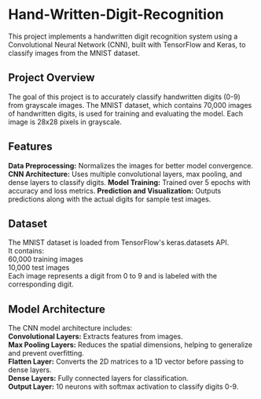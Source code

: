 # Hand-Written-Digit-Recognition
This project implements a handwritten digit recognition system using a Convolutional Neural Network (CNN), built with TensorFlow and Keras, to classify images from the MNIST dataset.

## Project Overview
The goal of this project is to accurately classify handwritten digits (0-9) from grayscale images. The MNIST dataset, which contains 70,000 images of handwritten digits, is used for training and evaluating the model. Each image is 28x28 pixels in grayscale.

## Features
**Data Preprocessing:** Normalizes the images for better model convergence.
**CNN Architecture:** Uses multiple convolutional layers, max pooling, and dense layers to classify digits.
**Model Training:** Trained over 5 epochs with accuracy and loss metrics.
**Prediction and Visualization:** Outputs predictions along with the actual digits for sample test images.

## Dataset
The MNIST dataset is loaded from TensorFlow's keras.datasets API.  
It contains:  
60,000 training images  
10,000 test images  
Each image represents a digit from 0 to 9 and is labeled with the corresponding digit.

## Model Architecture
The CNN model architecture includes:  
**Convolutional Layers:** Extracts features from images.  
**Max Pooling Layers:** Reduces the spatial dimensions, helping to generalize and prevent overfitting.  
**Flatten Layer:** Converts the 2D matrices to a 1D vector before passing to dense layers.  
**Dense Layers:** Fully connected layers for classification.  
**Output Layer:** 10 neurons with softmax activation to classify digits 0-9.  

